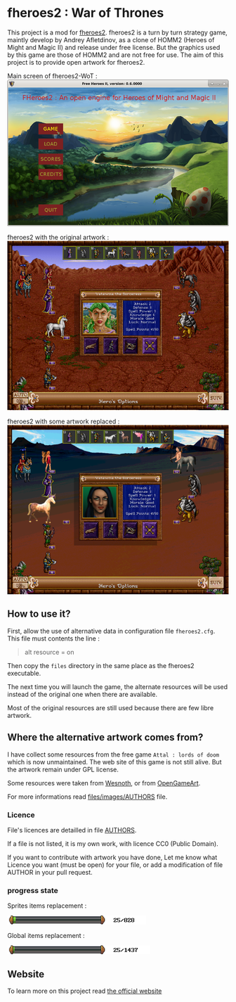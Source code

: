 # fheroes2 : War of Thrones

This project is a mod for [fheroes2](https://sourceforge.net/projects/fheroes2). fheroes2 is a turn by turn strategy game, maintly develop by Andrey Afletdinov, as a clone of HOMM2 (Heroes of Might and Magic II) and release under free license. But the graphics used by this game are those of HOMM2 and are not free for use. The aim of this project is to provide open artwork for fheroes2.

Main screen of fheroes2-WoT :
![screenshot](assets/screenshot_main_screen.png)

fheroes2 with the original artwork :
![screenshot](assets/screenshot_battle.png)

fheroes2 with some artwork replaced :
![screenshot](assets/screenshot_battle_mod.png)

## How to use it?

First, allow the use of alternative data in configuration file `fheroes2.cfg`.
This file must contents the line :

> alt resource = on

Then copy the `files` directory in the same place as the fheroes2 executable.

The next time you will launch the game, the alternate resources will be used instead of the original one when there are available.

Most of the original resources are still used because there are few libre artwork.

## Where the alternative artwork comes from?

I have collect some resources from the free game `Attal : lords of doom` which is now unmaintained.
The web site of this game is not still alive. But the artwork remain under GPL license.

Some resources were taken from [Wesnoth](http://wesnoth.org), or from [OpenGameArt](http://opengameart.org).

For more informations read [files/images/AUTHORS](files/images/AUTHORS) file.

### Licence

File's licences are detailled in file [AUTHORS](files/images/AUTHORS).

If a file is not listed, it is my own work, with licence CC0 (Public Domain).

If you want to contribute with artwork you have done, Let me know what Licence you want (must be open) for your file, or add a modification of file AUTHOR in your pull request.

### progress state

Sprites items replacement :

![](assets/sprites_replacement_progress.png)

Global items replacement :

![](assets/global_progress.png)

## Website

To learn more on this project read [the official website](http://thaddeus002.github.io/fheroes2-WoT/index.html)
